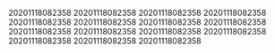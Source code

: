20201118082358
20201118082358
20201118082358
20201118082358
20201118082358
20201118082358
20201118082358
20201118082358
20201118082358
20201118082358
20201118082358
20201118082358
20201118082358
20201118082358
20201118082358
